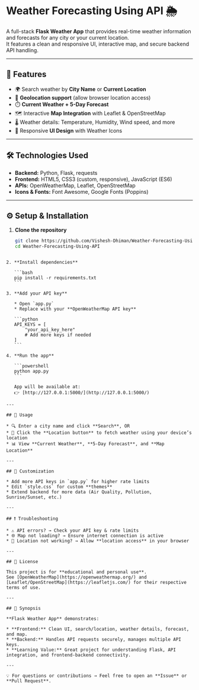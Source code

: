 # Weather Forecasting Using API 🌦️

A full-stack **Flask Weather App** that provides real-time weather information and forecasts for any city or your current location.  
It features a clean and responsive UI, interactive map, and secure backend API handling.  

---

## 🚀 Features

- 🌍 Search weather by **City Name** or **Current Location**
- 📍 **Geolocation support** (allow browser location access)
- ⏱️ **Current Weather + 5-Day Forecast**
- 🗺️ Interactive **Map Integration** with Leaflet & OpenStreetMap
- 🌡️ Weather details: Temperature, Humidity, Wind speed, and more
- 🎨 Responsive **UI Design** with Weather Icons

---

## 🛠️ Technologies Used

- **Backend:** Python, Flask, requests  
- **Frontend:** HTML5, CSS3 (custom, responsive), JavaScript (ES6)  
- **APIs:** OpenWeatherMap, Leaflet, OpenStreetMap  
- **Icons & Fonts:** Font Awesome, Google Fonts (Poppins)  

---

## ⚙️ Setup & Installation

1. **Clone the repository**
   ```bash
   git clone https://github.com/Vishesh-Dhiman/Weather-Forecasting-Using-API.git
   cd Weather-Forecasting-Using-API
````

2. **Install dependencies**

   ```bash
   pip install -r requirements.txt
   ```

3. **Add your API key**

   * Open `app.py`
   * Replace with your **OpenWeatherMap API key**

   ```python
   API_KEYS = [
       "your_api_key_here"
       # Add more keys if needed
   ]
   ```

4. **Run the app**

   ```powershell
   python app.py
   ```

   App will be available at:
   👉 [http://127.0.0.1:5000/](http://127.0.0.1:5000/)

---

## 📖 Usage

* 🔍 Enter a city name and click **Search**, OR
* 📌 Click the **Location button** to fetch weather using your device’s location
* 📊 View **Current Weather**, **5-Day Forecast**, and **Map Location**

---

## 🎨 Customization

* Add more API keys in `app.py` for higher rate limits
* Edit `style.css` for custom **themes**
* Extend backend for more data (Air Quality, Pollution, Sunrise/Sunset, etc.)

---

## ❗ Troubleshooting

* ⚠️ API errors? → Check your API key & rate limits
* 🌐 Map not loading? → Ensure internet connection is active
* 📍 Location not working? → Allow **location access** in your browser

---

## 📜 License

This project is for **educational and personal use**.
See [OpenWeatherMap](https://openweathermap.org/) and [Leaflet/OpenStreetMap](https://leafletjs.com/) for their respective terms of use.

---

## 📌 Synopsis

**Flask Weather App** demonstrates:

* **Frontend:** Clean UI, search/location, weather details, forecast, and map.
* **Backend:** Handles API requests securely, manages multiple API keys.
* **Learning Value:** Great project for understanding Flask, API integration, and frontend-backend connectivity.

---

💡 For questions or contributions → Feel free to open an **Issue** or **Pull Request**.
